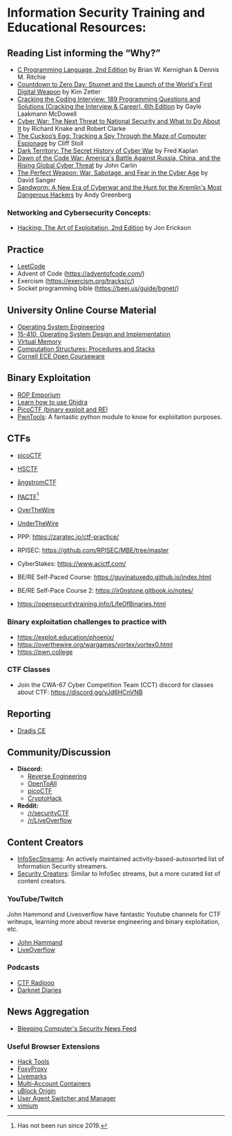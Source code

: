 # Information Security Training and Educational Resources:

## Reading List informing the “Why?”

- [C Programming Language, 2nd Edition](https://www.amazon.com/Programming-Language-2nd-Brian-Kernighan/dp/0131103628/) by Brian W. Kernighan & Dennis M. Ritchie
- [Countdown to Zero Day: Stuxnet and the Launch of the World's First Digital Weapon](https://www.amazon.com/Countdown-Zero-Day-Stuxnet-Digital/dp/0770436196/) by Kim Zetter
- [Cracking the Coding Interview: 189 Programming Questions and Solutions (Cracking the Interview & Career), 6th Edition](https://www.amazon.com/Cracking-Coding-Interview-Programming-Questions/dp/0984782850/) by Gayle Laakmann McDowell 
- [Cyber War: The Next Threat to National Security and What to Do About It](https://www.amazon.com/Cyber-War-Threat-National-Security/dp/0061962244/) by Richard Knake and Robert Clarke
- [The Cuckoo’s Egg: Tracking a Spy Through the Maze of Computer Espionage](https://www.amazon.com/Cuckoos-Egg-Tracking-Computer-Espionage/dp/1416507787/) by Cliff Stoll
- [Dark Territory: The Secret History of Cyber War](https://www.amazon.com/Dark-Territory-Secret-History-Cyber/dp/1476763267/) by Fred Kaplan
- [Dawn of the Code War: America's Battle Against Russia, China, and the Rising Global Cyber Threat](https://www.amazon.com/Dawn-of-Code-War-audiobook/dp/B07J9L41HH/) by John Carlin
- [The Perfect Weapon: War, Sabotage, and Fear in the Cyber Age](https://www.amazon.com/Perfect-Weapon-Sabotage-Fear-Cyber/dp/0451497902/) by David Sanger
- [Sandworm: A New Era of Cyberwar and the Hunt for the Kremlin's Most Dangerous Hackers](https://www.amazon.com/Sandworm-Cyberwar-Kremlins-Dangerous-Hackers/dp/0525564632/) by Andy Greenberg

### Networking and Cybersecurity Concepts:

- [Hacking: The Art of Exploitation, 2nd Edition](https://www.amazon.com/Hacking-Art-Exploitation-Jon-Erickson/dp/1593271441/) by Jon Erickson

## Practice

- [LeetCode](https://leetcode.com/problemset/all/)
- Advent of Code (https://adventofcode.com/)
- Exercism (https://exercism.org/tracks/c/)
- Socket programming bible (https://beej.us/guide/bgnet/)

## University Online Course Material

- [Operating System Engineering](https://ocw.mit.edu/courses/electrical-engineering-and-computer-science/6-828-operating-system-engineering-fall-2012/)
- [15-410, Operating System Design and Implementation](https://www.cs.cmu.edu/~410/)
- [Virtual Memory](https://www.cs.uic.edu/~jbell/CourseNotes/OperatingSystems/9_VirtualMemory.html)
- [Computation Structures: Procedures and Stacks](https://computationstructures.org/lectures/stacks/stacks.html)
- [Cornell ECE Open Courseware](https://ocw.ece.cornell.edu/)

## Binary Exploitation

- [ROP Emporium](https://ropemporium.com/index.html)
- [Learn how to use Ghidra](https://github.com/NationalSecurityAgency/ghidra/tree/master/GhidraDocs/GhidraClass)
- [PicoCTF (binary exploit and RE)](https://picoctf.com/)
- [PwnTools](https://github.com/Gallopsled/pwntools-tutorial): A fantastic python module to know for exploitation purposes. 

## CTFs

- [picoCTF](https://picoctf.com/)
- [HSCTF](https://hsctf.com/)
- [ångstromCTF](https://angstromctf.com/)
- [PACTF](https://pactf.com/)[^1]
- [OverTheWire](https://overthewire.org/wargames/)
- [UnderTheWire](https://underthewire.tech/wargames)

- PPP: https://zaratec.io/ctf-practice/
- RPISEC: https://github.com/RPISEC/MBE/tree/master
- CyberStakes: https://www.acictf.com/
- BE/RE Self-Paced Course: https://guyinatuxedo.github.io/index.html
- BE/RE Self-Pace Course 2: https://ir0nstone.gitbook.io/notes/
- https://opensecuritytraining.info/LifeOfBinaries.html

### Binary exploitation challenges to practice with

- https://exploit.education/phoenix/
- https://overthewire.org/wargames/vortex/vortex0.html
- https://pwn.college 

### CTF Classes

- Join the CWA-67 Cyber Competition Team (CCT) discord for classes about CTF: https://discord.gg/vJd6HCnVNB

## Reporting

- [Dradis CE](https://dradis.com/ce/)

## Community/Discussion

- **Discord:**
  - [Reverse Engineering](https://discord.com/invite/rtfm)
  - [OpenToAll](https://opentoallctf.github.io/)
  - [picoCTF](https://picoctf.org/discord)
  - [CryptoHack](https://discord.gg/h9E7cna5pV)
- **Reddit:**
  - [/r/securityCTF](https://www.reddit.com/r/securityCTF/)
  - [/r/LiveOverflow](https://www.reddit.com/r/LiveOverflow/)

## Content Creators

- [InfoSecStreams](https://infosecstreams.com/): An actively maintained activity-based-autosorted list of Information Security streamers.
- [Security Creators](https://securitycreators.video/): Similar to InfoSec streams, but a more curated list of content creators.

### YouTube/Twitch

John Hammond and Liveoverflow have fantastic Youtube channels for CTF writeups, learning more about reverse engineering and binary exploitation, etc.

- [John Hammand](https://www.youtube.com/c/JohnHammond010/playlists)
- [LiveOverflow](https://www.youtube.com/playlist?list=PLhixgUqwRTjxglIswKp9mpkfPNfHkzyeN)

### Podcasts

- [CTF Radiooo](https://www.youtube.com/channel/UC-aOX0H7RXOrxzzJjWb17lg)
- [Darknet Diaries](https://darknetdiaries.com/)

## News Aggregation

- [Bleeping Computer's Security News Feed](https://www.bleepingcomputer.com/news/security/)

### Useful Browser Extensions

- [Hack Tools](https://github.com/LasCC/HackTools)
- [FoxyProxy](https://getfoxyproxy.org/)
- [Livemarks](https://github.com/nt1m/livemarks/)
- [Multi-Account Containers](https://github.com/mozilla/multi-account-containers)
- [uBlock Origin](https://github.com/gorhill/uBlock#ublock-origin)
- [User Agent Switcher and Manager](https://webextension.org/listing/useragent-switcher.html)
- [vimium](https://github.com/philc/vimium)

[^1]: Has not been run since 2019.
